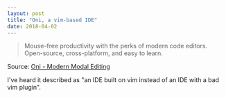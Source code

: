 ```yaml
---
layout: post
title: "Oni, a vim-based IDE"
date: 2018-04-02
---
```


> Mouse-free productivity with the perks of modern code editors. Open-source, cross-platform, and easy to learn.

Source: [Oni - Modern Modal Editing](https://www.onivim.io/)

I've heard it described as "an IDE built on vim instead of an IDE with a bad vim plugin".
